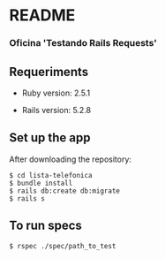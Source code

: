 # README

### Oficina 'Testando Rails Requests'

## Requeriments

* Ruby version: 2.5.1

* Rails version: 5.2.8

## Set up the app

After downloading the repository:

    $ cd lista-telefonica
    $ bundle install
    $ rails db:create db:migrate
    $ rails s


## To run specs

    $ rspec ./spec/path_to_test

